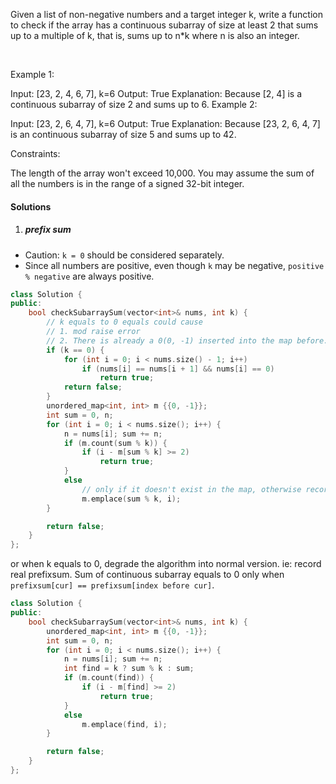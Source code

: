 Given a list of non-negative numbers and a target integer k, write a function to check if the array has a continuous subarray of size at least 2 that sums up to a multiple of k, that is, sums up to n*k where n is also an integer.

 

Example 1:

Input: [23, 2, 4, 6, 7],  k=6
Output: True
Explanation: Because [2, 4] is a continuous subarray of size 2 and sums up to 6.
Example 2:

Input: [23, 2, 6, 4, 7],  k=6
Output: True
Explanation: Because [23, 2, 6, 4, 7] is an continuous subarray of size 5 and sums up to 42.
 

Constraints:

The length of the array won't exceed 10,000.
You may assume the sum of all the numbers is in the range of a signed 32-bit integer.

#### Solutions

1. ##### prefix sum

- Caution: `k = 0` should be considered separately.
- Since all numbers are positive, even though `k` may be negative, `positive % negative` are always positive.

```cpp
class Solution {
public:
    bool checkSubarraySum(vector<int>& nums, int k) {
        // k equals to 0 equals could cause
        // 1. mod raise error
        // 2. There is already a 0(0, -1) inserted into the map before. ie function return true when ever meet a single zero
        if (k == 0) {
            for (int i = 0; i < nums.size() - 1; i++)
                if (nums[i] == nums[i + 1] && nums[i] == 0)
                    return true;
            return false;
        }
        unordered_map<int, int> m {{0, -1}};
        int sum = 0, n;
        for (int i = 0; i < nums.size(); i++) {
            n = nums[i]; sum += n;
            if (m.count(sum % k)) {
                if (i - m[sum % k] >= 2)
                    return true;
            }
            else
                // only if it doesn't exist in the map, otherwise record a new one with larger index would miss the result.
                m.emplace(sum % k, i);
        }

        return false;
    }
};
```

or when k equals to 0, degrade the algorithm into normal version. ie: record real prefixsum. Sum of continuous subarray equals to 0 only when `prefixsum[cur] == prefixsum[index before cur]`.

```cpp
class Solution {
public:
    bool checkSubarraySum(vector<int>& nums, int k) {
        unordered_map<int, int> m {{0, -1}};
        int sum = 0, n;
        for (int i = 0; i < nums.size(); i++) {
            n = nums[i]; sum += n;
            int find = k ? sum % k : sum;
            if (m.count(find)) {
                if (i - m[find] >= 2)
                    return true;
            }
            else
                m.emplace(find, i);
        }

        return false;
    }
};
```